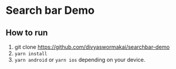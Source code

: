 # Search bar Demo

## How to run

1. git clone https://github.com/divyaswormakai/searchbar-demo
2. `yarn install`
3. `yarn android` or `yarn ios` depending on your device.
